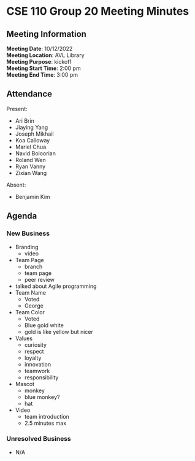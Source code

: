 # CSE 110 Group 20 Meeting Minutes
## Meeting Information
**Meeting Date**: 10/12/2022 <br>
**Meeting Location**: AVL Library <br>
**Meeting Purpose**: kickoff <br>
**Meeting Start Time**: 2:00 pm <br>
**Meeting End Time**: 3:00 pm <br>

## Attendance
Present:
- Ari Brin
- Jiaying Yang
- Joseph Mikhail
- Koa Calloway
- Mariel Chua
- Navid Boloorian
- Roland Wen
- Ryan Vanny
- Zixian Wang

Absent:
- Benjamin Kim

## Agenda
### New Business
- Branding
	- video
- Team Page
	- branch
	- team page
	- peer review
- talked about Agile programming
- Team Name
	- Voted
	- George
- Team Color
	- Voted
	- Blue gold white 
	- gold is like yellow but nicer
- Values
	- curiosity
	- respect
	- loyalty
	- innovation
	- teamwork
	- responsibility
- Mascot
	- monkey
	- blue monkey?
	- hat
- Video
	- team introduction
	- 2.5 minutes max
### Unresolved Business
- N/A
